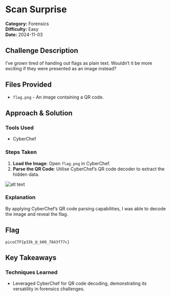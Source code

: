 # Scan Surprise

**Category:** Forensics  
**Difficulty:** Easy  
**Date:** 2024-11-03

## Challenge Description
I’ve grown tired of handing out flags as plain text. Wouldn’t it be more exciting if they were presented as an image instead?

## Files Provided  
- `flag.png` - An image containing a QR code.

## Approach & Solution

### Tools Used  
- CyberChef

### Steps Taken  
1. **Load the Image**: Open `flag.png` in CyberChef.
2. **Parse the QR Code**: Utilise CyberChef’s QR code decoder to extract the hidden data.

![alt text]({989D67BE-8537-4A89-9457-F9F951D6E9A8}.png)

### Explanation  
By applying CyberChef’s QR code parsing capabilities, I was able to decode the image and reveal the flag.

## Flag  
```
picoCTF{p33k_@_b00_7843f77c}
```

## Key Takeaways

### Techniques Learned  
- Leveraged CyberChef for QR code decoding, demonstrating its versatility in forensics challenges.